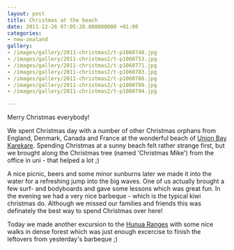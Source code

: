 ```yaml
---
layout: post
title: Christmas at the beach
date: 2011-12-26 07:05:28.000000000 +01:00
categories:
- new-zealand
gallery:
- /images/gallery/2011-christmas2/t-p1060748.jpg
- /images/gallery/2011-christmas2/t-p1060753.jpg
- /images/gallery/2011-christmas2/t-p1060771.jpg
- /images/gallery/2011-christmas2/t-p1060783.jpg
- /images/gallery/2011-christmas2/t-p1060788.jpg
- /images/gallery/2011-christmas2/t-p1060789.jpg
- /images/gallery/2011-christmas2/t-p1060794.jpg

---
```

Merry Christmas everybody!

We spent Christmas day with a number of other Christmas orphans from England, Denmark, Canada and France at the wonderful beach of <a href="http://maps.google.co.nz/maps?q=Karekare,+Auckland&amp;hl=en&amp;ll=-36.98874,174.476194&amp;spn=0.012889,0.026715&amp;sll=-36.992407,174.479542&amp;sspn=0.025776,0.05343&amp;vpsrc=6&amp;hnear=Karekare,+Auckland&amp;t=h&amp;z=16">Union Bay Karekare</a>. Spending Christmas at a sunny beach felt rather strange first, but we brought along the Christmas tree (named 'Christmas Mike') from the office in uni - that helped a lot ;)

A nice picnic, beers and some minor sunburns later we made it into the water for a refreshing jump into the big waves. One of us actually brought a few surf- and bodyboards and gave some lessons which was great fun. In the evening we had a very nice barbeque - which is the typical kiwi christmas do. Although we missed our families and friends this was definately the best way to spend Christmas over here!

Today we made another excursion to the <a href="http://maps.google.co.nz/maps?q=hunua+auckland+park&amp;hl=en&amp;ll=-37.092362,175.134172&amp;spn=0.051485,0.106859&amp;sll=-36.921011,174.555795&amp;sspn=0.206404,0.427437&amp;vpsrc=6&amp;hq=park&amp;hnear=Hunua,+Auckland&amp;t=h&amp;fll=-37.096812,175.140953&amp;fspn=0.051482,0.106859&amp;z=14">Hunua Ranges</a> with some nice walks in dense forest which was just enough excercise to finish the leftovers from yesterday's barbeque ;)


